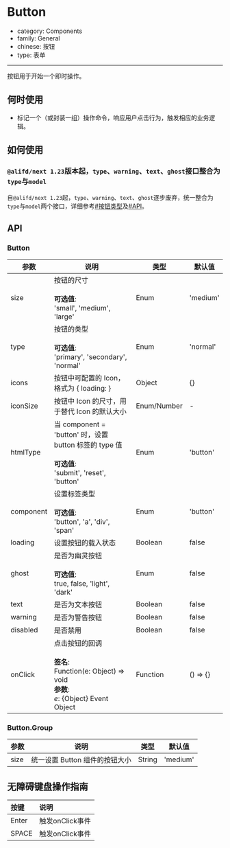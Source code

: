 # Button

-   category: Components
-   family: General
-   chinese: 按钮
-   type: 表单

---

按钮用于开始一个即时操作。

## 何时使用

- 标记一个（或封装一组）操作命令，响应用户点击行为，触发相应的业务逻辑。

## 如何使用

### `@alifd/next 1.23`版本起，`type`、`warning`、`text`、`ghost`接口整合为`type`与`model`

自`@alifd/next 1.23`起，`type`、`warning`、`text`、`ghost`逐步废弃，统一整合为`type`与`model`两个接口，详细参考[#按钮类型](#type-container)及[#API](#API)。

## API

### Button

| 参数        | 说明                                                                                             | 类型          | 默认值      |
| --------- | ---------------------------------------------------------------------------------------------- | ----------- | -------- |
| size      | 按钮的尺寸<br><br>**可选值**:<br>'small', 'medium', 'large'                                            | Enum        | 'medium' |
| type      | 按钮的类型<br><br>**可选值**:<br>'primary', 'secondary', 'normal'                                      | Enum        | 'normal' |
| icons     | 按钮中可配置的 Icon，格式为 { loading: <Icon type="loading" /> }                                          | Object      | {}       |
| iconSize  | 按钮中 Icon 的尺寸，用于替代 Icon 的默认大小                                                                   | Enum/Number | -        |
| htmlType  | 当 component = 'button' 时，设置 button 标签的 type 值<br><br>**可选值**:<br>'submit', 'reset', 'button'   | Enum        | 'button' |
| component | 设置标签类型<br><br>**可选值**:<br>'button', 'a', 'div', 'span'                                         | Enum        | 'button' |
| loading   | 设置按钮的载入状态                                                                                      | Boolean     | false    |
| ghost     | 是否为幽灵按钮<br><br>**可选值**:<br>true, false, 'light', 'dark'                                        | Enum        | false    |
| text      | 是否为文本按钮                                                                                        | Boolean     | false    |
| warning   | 是否为警告按钮                                                                                        | Boolean     | false    |
| disabled  | 是否禁用                                                                                           | Boolean     | false    |
| onClick   | 点击按钮的回调<br><br>**签名**:<br>Function(e: Object) => void<br>**参数**:<br>_e_: {Object} Event Object | Function    | () => {} |

### Button.Group

| 参数   | 说明                  | 类型     | 默认值      |
| ---- | ------------------- | ------ | -------- |
| size | 统一设置 Button 组件的按钮大小 | String | 'medium' |

## 无障碍键盘操作指南

| 按键    | 说明          |
| :---- | :---------- |
| Enter | 触发onClick事件 |
| SPACE | 触发onClick事件 |